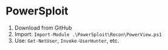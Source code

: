 # PowerSploit

1. Download from GitHub
2. Import: `Import-Module .\PowerSploit\Recon\PowerView.ps1`
3. Use: `Get-NetUser`, `Invoke-UserHunter`, etc.